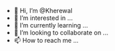 - 👋 Hi, I’m @Kherewal
- 👀 I’m interested in ...
- 🌱 I’m currently learning ...
- 💞️ I’m looking to collaborate on ...
- 📫 How to reach me ...

<!---
Kherewal/Kherewal is a ✨ special ✨ repository because its `README.md` (this file) appears on your GitHub profile.
You can click the Preview link to take a look at your changes.
--->
